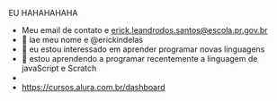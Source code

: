 EU HAHAHAHAHA
- Meu email de contato e erick.leandrodos.santos@escola.pr.gov.br
- 👋  iae meu nome e @erickindelas
- 👀  eu estou interessado em aprender programar novas linguagens
- 🌱  estou aprendendo a programar recentemente a linguagem de javaScript e Scratch
-
-  https://cursos.alura.com.br/dashboard
